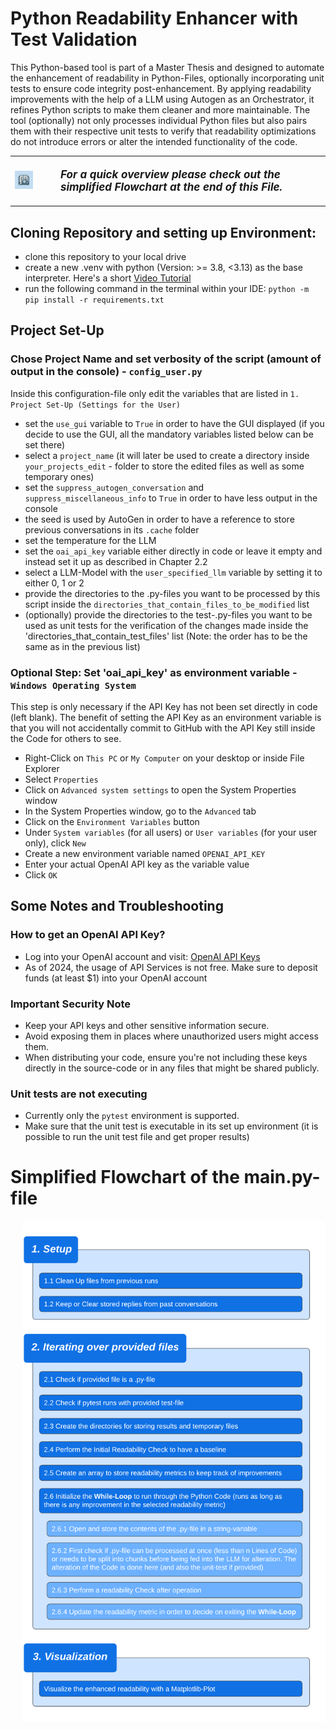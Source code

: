 # Python Readability Enhancer with Test Validation

This Python-based tool is part of a Master Thesis and designed to automate the enhancement of readability in Python-Files, 
optionally incorporating unit tests to ensure code integrity post-enhancement.
By applying readability improvements with the help of a LLM using Autogen as an Orchestrator, it refines Python scripts to make them cleaner and more maintainable. 
The tool (optionally) not only processes individual Python files but also pairs them with their respective unit tests 
to verify that readability optimizations do not introduce errors or alter the intended functionality of the code. 

<table>
  <tr>
    <td align="center" valign="middle"><img src="images/logo.png" alt="Project Logo" width="60"></td>
    <td><p style="font-size:17px; margin-left:30px; margin-right:30px;"><strong><em>
    For a quick overview please check out the simplified Flowchart at the end of this File.
    </em></strong></p></td>
  </tr>
</table>


## Cloning Repository and setting up Environment:
- clone this repository to your local drive
- create a new .venv with python (Version: >= 3.8, <3.13) as the base interpreter. Here's a short [Video Tutorial](https://youtu.be/Ohu_MP8fpqM)
- run the following command in the terminal within your IDE: `python -m pip install -r requirements.txt`

## Project Set-Up

### Chose Project Name and set verbosity of the script (amount of output in the console) - `config_user.py`
Inside this configuration-file only edit the variables that are listed in `1. Project Set-Up (Settings for the User)`
- set the `use_gui` variable to `True` in order to have the GUI displayed (if you decide to use the GUI, all the mandatory variables listed below 
can be set there)
- select a `project_name` (it will later be used to create a directory inside `your_projects_edit` - folder to store the edited files as well 
as some temporary ones)
- set the `suppress_autogen_conversation` and `suppress_miscellaneous_info` to `True` in order to have less output in the console
- the seed is used by AutoGen in order to have a reference to store previous conversations in its `.cache` folder
- set the temperature for the LLM
- set the `oai_api_key` variable either directly in code or leave it empty and instead set it up as described in Chapter 2.2
- select a LLM-Model with the `user_specified_llm` variable by setting it to either 0, 1 or 2
- provide the directories to the .py-files you want to be processed by this script inside the 
`directories_that_contain_files_to_be_modified` list
- (optionally) provide the directories to the test-.py-files you want to be used as unit tests for the verification 
of the changes made inside the 'directories_that_contain_test_files' list (Note: the order has to be the same as in the previous list)

### Optional Step: Set 'oai_api_key' as environment variable - `Windows Operating System`
This step is only necessary if the API Key has not been set directly in code (left blank). 
The benefit of setting the API Key as an environment variable is that you will not accidentally commit to GitHub with the API Key still
inside the Code for others to see.
- Right-Click on `This PC` or `My Computer` on your desktop or inside File Explorer
- Select `Properties`
- Click on `Advanced system settings` to open the System Properties window
- In the System Properties window, go to the `Advanced` tab
- Click on the `Environment Variables` button
- Under `System variables` (for all users) or `User variables` (for your user only), click `New`
- Create a new environment variable named `OPENAI_API_KEY`
- Enter your actual OpenAI API key as the variable value
- Click `OK`

## Some Notes and Troubleshooting
### How to get an OpenAI API Key?
- Log into your OpenAI account and visit: [OpenAI API Keys](https://platform.openai.com/account/api-keys)
- As of 2024, the usage of API Services is not free. Make sure to deposit funds (at least $1) into your OpenAI account

### Important Security Note
- Keep your API keys and other sensitive information secure.
- Avoid exposing them in places where unauthorized users might access them.
- When distributing your code, ensure you're not including these keys directly in the source-code or in any files that might be shared publicly.

### Unit tests are not executing
- Currently only the `pytest` environment is supported.
- Make sure that the unit test is executable in its set up environment (it is possible to run the unit test file and get proper results)

# Simplified Flowchart of the main.py-file
<p align="left" style="margin-left: 20px;">
  <img src="images/Flowchart.png" alt="Project Logo" width="850">
</p>

